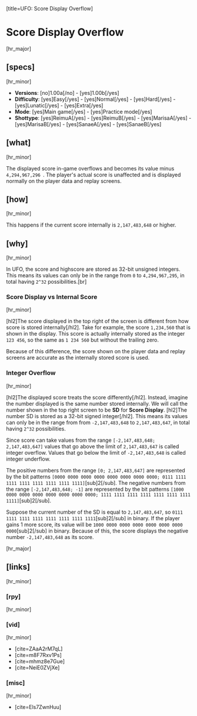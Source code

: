 [title=UFO: Score Display Overflow]
# Score Display Overflow

[hr_major] 
## [specs]
[hr_minor]  

* **Versions**: [no]1.00a[/no] - [yes]1.00b[/yes] 
* **Difficulty**: [yes]Easy[/yes] - [yes]Normal[/yes] - [yes]Hard[/yes] - [yes]Lunatic[/yes] - [yes]Extra[/yes]
* **Mode**: [yes]Main game[/yes] - [yes]Practice mode[/yes]
* **Shottype**: [yes]ReimuA[/yes] - [yes]ReimuB[/yes] - [yes]MarisaA[/yes] - [yes]MarisaB[/yes] - [yes]SanaeA[/yes] - [yes]SanaeB[/yes]

## [what]
[hr_minor]

The displayed score in-game overflows and becomes its value minus ``4,294,967,296 ``. The player's actual score is unaffected and is displayed normally on the player data and replay screens.

## [how]
[hr_minor]

This happens if the current score internally is ``2,147,483,648`` or higher.

## [why]
[hr_minor]

In UFO, the score and highscore are stored as 32-bit unsigned integers. This means its values can only be in the range from ``0`` to ``4,294,967,295``, in total having ``2^32`` possibilities.[br]

### Score Display vs Internal Score
[hr_minor]

[hl2]The score displayed in the top right of the screen is different from how score is stored internally[/hl2]. Take for example, the score ``1,234,560`` that is shown in the display. This score is actually internally stored as the integer ``123 456``, so the same as ``1 234 560`` but without the trailing zero.

Because of this difference, the score shown on the player data and replay screens are accurate as the internally stored score is used.

### Integer Overflow
[hr_minor]

[hl2]The displayed score treats the score differently[/hl2]. Instead, imagine the number displayed is the same number stored internally. We will call the number shown in the top right screen to be **SD** for **Score Display**.
[hl2]The number SD is stored as a 32-bit signed integer[/hl2]. This means its values can only be in the range from from ``-2,147,483,648`` to ``2,147,483,647``, in total having ``2^32`` possibilities.

Since score can take values from the range ``[-2,147,483,648; 2,147,483,647]`` values that go above the limit of ``2,147,483,647`` is called integer overflow. Values that go below the limit of ``-2,147,483,648`` is called integer underflow.

The positive numbers from the range ``[0; 2,147,483,647]`` are represented by the bit patterns ``[0000 0000 0000 0000 0000 0000 0000 0000; 0111 1111 1111 1111 1111 1111 1111 1111]``[sub]2[/sub]. 
The negative numbers from the range ``[-2,147,483,648; -1]`` are represented by the bit patterns ``[1000 0000 0000 0000 0000 0000 0000 0000; 1111 1111 1111 1111 1111 1111 1111 1111]``[sub]2[/sub]. 

Suppose the current number of the SD is equal to ``2,147,483,647``, so ``0111 1111 1111 1111 1111 1111 1111 1111``[sub]2[/sub] in binary. If the player gains 1 more score, its value will be ``1000 0000 0000 0000 0000 0000 0000 0000``[sub]2[/sub] in binary. Because of this, the score displays the negative number ``-2,147,483,648`` as its score.




[hr_major]
## [links]
[hr_minor]
### [rpy]
[hr_minor]
### [vid]
[hr_minor]

+ [cite=ZAaA2rM7qL]
+ [cite=m8F7Rxv1Ps]
+ [cite=mhmz8e7Gue]
+ [cite=NeiE0ZVjXe]

### [misc]
[hr_minor]

+ [cite=Els7ZwnHuu]